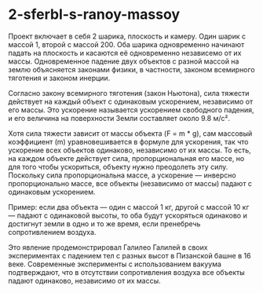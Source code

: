 # 2-sferbl-s-ranoy-massoy
Проект включает в себя 2 шарика, плоскость и камеру. Один шарик с массой 1, второй с массой 200. Оба шарика одновременно начинают падать на плоскость и касаются её одновременно независемо от их массы. Одновременное падение двух объектов с разной массой на землю объясняется законами физики, в частности, законом всемирного тяготения и законом инерции.

Согласно закону всемирного тяготения (закон Ньютона), сила тяжести действует на каждый объект с одинаковым ускорением, независимо от его массы. Это ускорение называется ускорением свободного падения, и его величина на поверхности Земли составляет около 9.8 м/с².

Хотя сила тяжести зависит от массы объекта (F = m * g), сам массовый коэффициент (m) уравновешивается в формуле для ускорения, так что ускорение всех объектов одинаково, независимо от их массы. То есть, на каждом объекте действует сила, пропорциональная его массе, но для того чтобы ускориться, объекту нужно преодолеть эту силу. Поскольку сила пропорциональна массе, а ускорение — инверсно пропорционально массе, все объекты (независимо от массы) падают с одинаковым ускорением.

Пример: если два объекта — один с массой 1 кг, другой с массой 10 кг — падают с одинаковой высоты, то оба будут ускоряться одинаково и достигнут земли в одно и то же время, если пренебречь сопротивлением воздуха.

Это явление продемонстрировал Галилео Галилей в своих экспериментах с падением тел с разных высот в Пизанской башне в 16 веке. Современные эксперименты с использованием вакуума подтверждают, что в отсутствии сопротивления воздуха все объекты падают одинаково, независимо от их массы.
